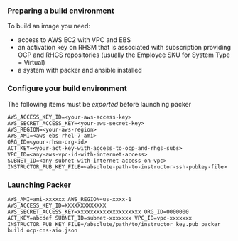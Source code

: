 ### Preparing a build environment

To build an image you need:

- access to AWS EC2 with VPC and EBS
- an activation key on RHSM that is associated with subscription providing OCP and RHGS repositories (usually the Employee SKU for System Type = Virtual)
- a system with packer and ansible installed

### Configure your build environment

The following items must be _exported_ before launching packer

```
AWS_ACCESS_KEY_ID=<your-aws-access-key>
AWS_SECRET_ACCESS_KEY=<your-aws-secret-key>
AWS_REGION=<your-aws-region>
AWS_AMI=<aws-ebs-rhel-7-ami>
ORG_ID=<your-rhsm-org-id>
ACT_KEY=<your-act-key-with-access-to-ocp-and-rhgs-subs>
VPC_ID=<any-aws-vpc-id-with-internet-access>
SUBNET_ID=<any-subnet-with-internet-access-on-vpc>
INSTRUCTOR_PUB_KEY_FILE=<absolute-path-to-instructor-ssh-pubkey-file>
```
### Launching Packer

```
AWS_AMI=ami-xxxxxx AWS_REGION=us-xxxx-1 AWS_ACCESS_KEY_ID=XXXXXXXXXXXXX AWS_SECRET_ACCESS_KEY=xxxxxxxxxxxxxxxxxxxx ORG_ID=0000000 ACT_KEY=abcdef SUBNET_ID=subnet-xxxxxxx VPC_ID=vpc-xxxxxxx INSTRUCTOR_PUB_KEY_FILE=/absolute/path/to/instructor_key.pub packer build ocp-cns-aio.json
```
